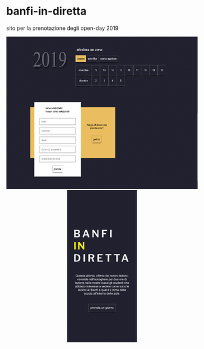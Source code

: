 # banfi-in-diretta

sito per la prenotazione degli open-day 2019

<p align="center">

  <img src="./mobile.png" height="400px" height="auto" />
    <img src="./desktop.png" height="400px" height="auto" />
</p>
